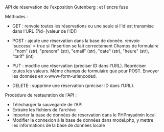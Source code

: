 API de réservation de l'exposition Gutenberg : et l'encre fuse


Méthodes :

- GET : renvoie toutes les réservations ou une seule si l'id est transmise dans l'URL (?id=[valeur de l'ID])

- POST : ajoute une réservation dans la base de donnée. renvoie 'success' = true si l'insertion se fait correctement
    Champs de formulaire :
    "nom" (str), "prenom" (str), "email" (str), "date" (str), "heure" (str), "tarif" (int)

- PUT : modifie une réservation (préciser ID dans l'URL). Repréciser toutes les valeurs. Même champs de formulaire que pour POST. Envoyer les données en x-www-form-urlencoded.

- DELETE : supprime une réservation (préciser ID dans l'URL).


Procédure de restauration de l'API :

- Télécharger la sauvegarde de l'API
- Extraire les fichiers de l'archive
- Importer la base de données de réservation dans le PHPmyadmin local
- Modifier la connexion à la base de données dans model.php, y mettre les informations de la base de données locale